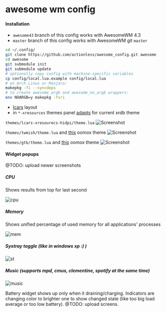 ﻿awesome wm config
==============

#### Installation

 - `awesome43` branch of this config works with AwesomeWM 4.3
 - `master` branch of this config works with AwesomeWM git `master`

```sh
cd ~/.config/
git clone https://github.com/actionless/awesome_config.git awesome
cd awesome
git submodule init
git submodule update
# optionally copy config with machine-specific variables
cp config/local.lua.example config/local.lua
# on Arch Linux or Manjaro:
makepkg -fi --syncdeps
# to create awesome_argb and awesome_no_argb wrappers:
env NOARGB=y makepkg -fsri
```

 - [lcars](http://i.imgur.com/8C6l5ko.gifv) layout
 - in `*-xresources` themes panel [adapts](http://imgur.com/a/qIAAa) for current xrdb theme

`themes/lcars-xresourecs-hidpi/theme.lua`
![Screenshot](https://raw.githubusercontent.com/actionless/awesome_config/master/screenshots/screenshot_new.png "Screenshot")

`themes/twmish/theme.lua` and [this](https://github.com/actionless/oomox/blob/master/colors/retro/classic_x_new) oomox theme
![Screenshot](https://i.redd.it/hre8tx9vynyx.png "Screenshot")

`themes/gtk/theme.lua` and [this](https://github.com/actionless/oomox/blob/master/colors/retro/uzi) oomox theme
![Screenshot](http://i.imgur.com/fhl6wYp.png "Screenshot")



#### Widget popups

@TODO: upload newer screenshots

##### CPU
Shows results from top for last second

![cpu](https://raw.githubusercontent.com/actionless/awesome_config/master/screenshots/cpu.png "cpu")

##### Memory
Shows unified percentage of used memory for all applications' processes

![mem](https://raw.githubusercontent.com/actionless/awesome_config/master/screenshots/mem.png "mem")

##### Systray toggle (like in windows xp :) )
![st](http://i.imgur.com/HFfERGC.png "st")

##### Music (supports mpd, cmus, clementine, spotify at the _same_ time)
![music](http://i.imgur.com/W7ur5SQ.png "music")

Battery widget shows up only when it draining/charging.
Indicators are changing color to brighter one to show changed state (like too big load average or too low battery).
@TODO: upload screens.
